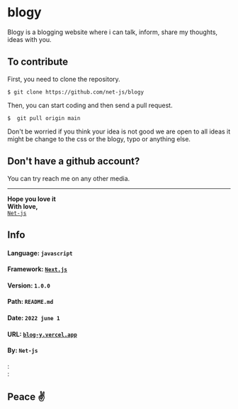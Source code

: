 # blogy
Blogy is a blogging website where i can talk, inform, share my thoughts, ideas with you.

## To contribute
First, you need to clone the repository.
```
$ git clone https://github.com/net-js/blogy
```
Then, you can start coding and then send a pull request.
```
$  git pull origin main
```

Don't be worried if you think your idea is not good we are open to all ideas it might be change to the css or the blogy, typo or anything else. 

## Don't have a github account?
You can try reach me on any other media.

<hr>

**Hope you love it**  
**With love,**   
[`Net-js`](github.com/net-js)

## Info 
#### **Language**: `javascript`
#### **Framework**: [`Next.js`](https://nextjs.org/)
#### **Version**: `1.0.0`
#### **Path**: `README.md`
#### **Date**: `2022 june 1`
#### **URL**: [`blog-y.vercel.app`](blog-y.vercel.app)
#### **By**: `Net-js`  
  
:  
:

## Peace ✌️
